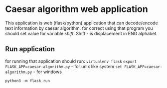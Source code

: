 # Caesar algorithm web application

This application is web (flask/python) application that can decode/encode text information by caesar algorithm.
for correct using that program you should set value for variable  *shift*. Shift - is displacement in ENG alphabet.  



## Run application

for running that application should run:
`virtualenv flask`
`export FLASK_APP=caesar-algorithm.py` - for unix like system
`set FLASK_APP=caesar-algorithm.py` - for windows

`python3 -m flask run`
